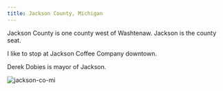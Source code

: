```yaml
---
title: Jackson County, Michigan
---
```

Jackson County is one county west of Washtenaw.
Jackson is the county seat.

I like to stop at Jackson Coffee Company downtown.

Derek Dobies is mayor of Jackson.

![jackson-co-mi](http://www.mygenealogyhound.com/maps/Michigan-County-Maps/MI-Jackson-County-Michigan-1911-Map-Rand-McNally.jpg)

